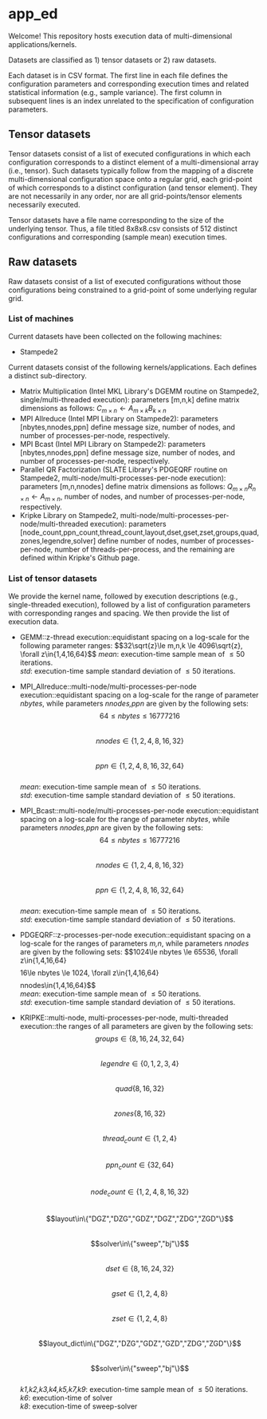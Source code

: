 # app_ed
Welcome!
This repository hosts execution data of multi-dimensional applications/kernels.

Datasets are classified as 1) tensor datasets or 2) raw datasets.

Each dataset is in CSV format.
The first line in each file defines the configuration parameters and corresponding
execution times and related statistical information (e.g., sample variance).
The first column in subsequent lines is an index unrelated to the specification
of configuration parameters.

## Tensor datasets
Tensor datasets consist of a list of executed configurations in which each configuration corresponds to a distinct element of a multi-dimensional array (i.e., tensor).
Such datasets typically follow from the mapping of a discrete multi-dimensional configuration space onto a regular grid, each grid-point of which corresponds to a distinct configuration (and tensor element).
They are not necessarily in any order, nor are all grid-points/tensor elements necessarily executed.

Tensor datasets have a file name corresponding to the size of the underlying tensor. Thus, a file titled 8x8x8.csv consists of 512 distinct configurations and corresponding (sample mean) execution times.

## Raw datasets
Raw datasets consist of a list of executed configurations without those configurations being constrained to a grid-point of some underlying regular grid.

### List of machines
Current datasets have been collected on the following machines:
- Stampede2

Current datasets consist of the following kernels/applications.
Each defines a distinct sub-directory.
- Matrix Multiplication (Intel MKL Library's DGEMM routine on Stampede2, single/multi-threaded execution): parameters [m,n,k] define matrix dimensions as follows: $C_{m\times n}\gets A_{m\times k}B_{k\times n}$
- MPI Allreduce (Intel MPI Library on Stampede2): parameters [nbytes,nnodes,ppn] define message size, number of nodes, and number of processes-per-node, respectively.
- MPI Bcast (Intel MPI Library on Stampede2): parameters [nbytes,nnodes,ppn] define message size, number of nodes, and number of processes-per-node, respectively.
- Parallel QR Factorization (SLATE Library's PDGEQRF routine on Stampede2, multi-node/multi-processes-per-node execution): parameters [m,n,nnodes] define matrix dimensions as follows: $Q_{m\times n}R_{n\times n}\gets A_{m\times n}$, number of nodes, and number of processes-per-node, respectively.
- Kripke Library on Stampede2, multi-node/multi-processes-per-node/multi-threaded execution): parameters [node_count,ppn_count,thread_count,layout,dset,gset,zset,groups,quad,zones,legendre,solver] define number of nodes, number of processes-per-node, number of threads-per-process, and the remaining are defined within Kripke's Github page.

### List of tensor datasets
We provide the kernel name, followed by execution descriptions (e.g., single-threaded execution), followed by a list of configuration parameters with corresponding ranges and spacing. We then provide the list of execution data.

- GEMM::z-thread execution::equidistant spacing on a log-scale for the following parameter ranges:
$$32\sqrt{z}\le m,n,k \le 4096\sqrt{z}, \forall z\in\{1,4,16,64}$$
*mean*: execution-time sample mean of $\le 50$ iterations.  
*std*: execution-time sample standard deviation of $\le 50$ iterations.   

- MPI_Allreduce::multi-node/multi-processes-per-node execution::equidistant spacing on a log-scale for the range of parameter *nbytes*, while parameters *nnodes,ppn* are given by the following sets:
$$64\le nbytes \le 16777216$$  
$$nnodes\in\{1,2,4,8,16,32\}$$  
$$ppn\in\{1,2,4,8,16,32,64\}$$  
*mean*: execution-time sample mean of $\le 50$ iterations.  
*std*: execution-time sample standard deviation of $\le 50$ iterations.  

- MPI_Bcast::multi-node/multi-processes-per-node execution::equidistant spacing on a log-scale for the range of parameter *nbytes*, while parameters *nnodes,ppn* are given by the following sets:
$$64\le nbytes \le 16777216$$  
$$nnodes\in\{1,2,4,8,16,32\}$$  
$$ppn\in\{1,2,4,8,16,32,64\}$$  
*mean*: execution-time sample mean of $\le 50$ iterations.  
*std*: execution-time sample standard deviation of $\le 50$ iterations.

- PDGEQRF::z-processes-per-node execution::equidistant spacing on a log-scale for the ranges of parameters *m,n*, while parameters *nnodes* are given by the following sets:
$$1024\le nbytes \le 65536, \forall z\in\{1,4,16,64}$$  
$$16\le nbytes \le 1024, \forall z\in\{1,4,16,64}$$  
$$nnodes\in\{1,4,16,64\}$$  
*mean*: execution-time sample mean of $\le 50$ iterations.  
*std*: execution-time sample standard deviation of $\le 50$ iterations.

- KRIPKE::multi-node, multi-processes-per-node, multi-threaded execution::the ranges of all parameters are given by the following sets:
$$groups\in\{8,16,24,32,64\}$$  
$$legendre\in\{0,1,2,3,4\}$$  
$$quad\{8,16,32\}$$  
$$zones\{8,16,32\}$$  
$$thread_count\in\{1,2,4\}$$  
$$ppn_count\in\{32,64\}$$  
$$node_count\in\{1,2,4,8,16,32\}$$  
$$layout\in\{"DGZ","DZG","GDZ","DGZ","ZDG","ZGD"\}$$  
$$solver\in\{"sweep","bj"\}$$  
$$dset\in\{8,16,24,32\}$$  
$$gset\in\{1,2,4,8\}$$  
$$zset\in\{1,2,4,8\}$$  
$$layout_dict\in\{"DGZ","DZG","GDZ","GZD","ZDG","ZGD"\}$$  
$$solver\in\{"sweep","bj"\}$$  
*k1,k2,k3,k4,k5,k7,k9*: execution-time sample mean of $\le 50$ iterations.  
*k6*: execution-time of solver  
*k8*: execution-time of sweep-solver  
